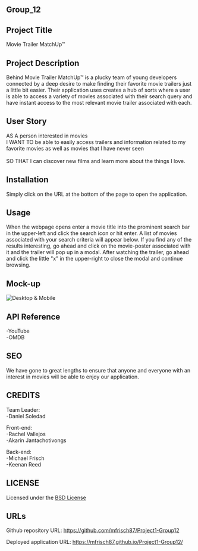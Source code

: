 ## Group_12 ##

## Project Title

Movie Trailer MatchUp™

## Project Description

Behind Movie Trailer MatchUp™ is a plucky team of young developers connected by a deep desire to make finding their favorite movie trailers just a little bit easier. Their application uses creates a hub of sorts where a user is able to access a variety of movies associated with their search query and have instant access to the most relevant movie trailer associated with each.

## User Story

AS A person interested in movies<br>
I WANT TO be able to easily access trailers and information related to my favorite movies as   well as movies that I have never seen<br>  
SO THAT I can discover new films and learn more about the things I love.

## Installation

Simply click on the URL at the bottom of the page to open the application.

## Usage
When the webpage opens enter a movie title into the prominent search bar in the upper-left and click the search icon or hit enter. A list of movies associated with your search criteria will appear below. If you find any of the results interesting, go ahead and click on the movie-poster associated with it and the trailer will pop up in a modal. After watching the trailer, go ahead and click the little "x" in the upper-right to close the modal and continue browsing.

## Mock-up

![Desktop & Mobile](https://github.com/mfrisch87/Project1-Group12/blob/7f5f08ee7d7329bd69cf0529b39fcca475199c8c/assets%2Fimages%2FSynthesize.jpg)

## API Reference

-YouTube  
-OMDB  

## SEO

We have gone to great lengths to ensure that anyone and everyone with an interest in movies will be able to enjoy our application. 

## CREDITS

Team Leader:  
-Daniel Soledad  

Front-end:<br>
-Rachel Vallejos  
-Akarin Jantachotivongs  

Back-end:<br>
-Michael Frisch  
-Keenan Reed  

## LICENSE

Licensed under the [BSD License](https://github.com/mfrisch87/Project1-Group12/blob/c6695896b12a6384c0ef34db53a0b6b9441496b8/assets%2FLICENSE)

## URLs

Github repository URL: https://github.com/mfrisch87/Project1-Group12 

Deployed application URL: https://mfrisch87.github.io/Project1-Group12/  
